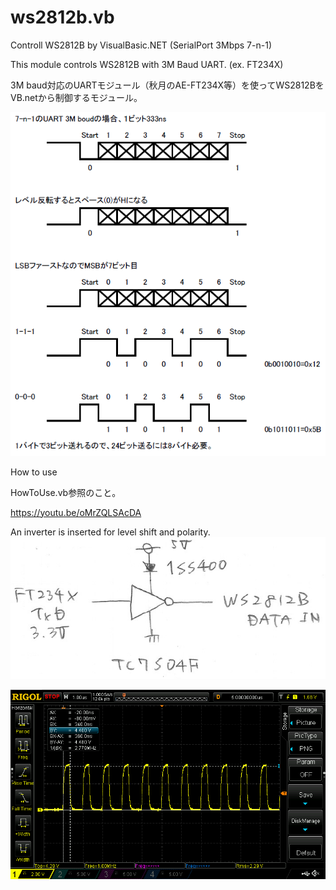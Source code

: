 # ws2812b.vb
Controll WS2812B by VisualBasic.NET (SerialPort 3Mbps 7-n-1)

This module controls WS2812B with 3M Baud UART. (ex. FT234X)

3M baud対応のUARTモジュール（秋月のAE-FT234X等）を使ってWS2812BをVB.netから制御するモジュール。

![3000000 baud 7-n-1](https://github.com/7m4mon/ws2812b.vb/raw/master/WS2812B_bit.PNG "3000000 baud 7-n-1")

How to use

HowToUse.vb参照のこと。

https://youtu.be/oMrZQLSAcDA


An inverter is inserted for level shift and polarity.
![inveterter_for_ws2812b](https://github.com/7m4mon/ws2812b.vb/raw/master/inveterter_for_ws2812b.PNG "inveterter_for_ws2812b")

![color_black_waveform2](https://github.com/7m4mon/ws2812b.vb/blob/master/color_black_waveform2.png "color_black_waveform2")
